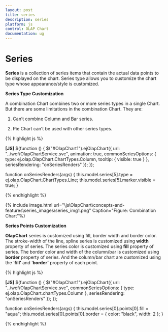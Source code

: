 ```yaml
---
layout: post
title: series
description: series
platform: js
control: OLAP Chart
documentation: ug
---
```


# Series

**Series** is a collection of series items that contain the actual data points to be displayed on the chart. Series type allows you to customize the chart type whose appearance/style is customized.

**Series Type Customization**

A combination Chart combines two or more series types in a single Chart. But there are some limitations in the combination Chart. They are:

1. Can’t combine Column and Bar series.

2. Pie Chart can’t be used with other series types.



{% highlight js %}

**[JS]** 
$(function () {
    $("#OlapChart1").ejOlapChart({
        url: "../wcf/OlapChartService.svc", animation: true, commonSeriesOptions: {
            type: ej.olap.OlapChart.ChartTypes.Column, tooltip: { visible: true }
        },
        seriesRendering: "onSeriesRenders"
    });
});

function onSeriesRenders(args) {
    this.model.series[5].type = ej.olap.OlapChart.ChartTypes.Line;
    this.model.series[5].marker.visible = true;
}


{% endhighlight %}



{% include image.html url="\js\OlapChart\concepts-and-features\series_images\series_img1.png" Caption="Figure: Combination Chart"%}

**Series Points Customization**

**OlapChart** series is customized using fill, border width and border color. The stroke-width of the line, spline series is customized using **width** property of series.  The series color is customized using **fill** property of series. The border color and width of the column/bar is customized using **border** property of series. And the column/bar chart are customized using the ‘**fill’** and ‘**border’** property of each point.



{% highlight js %}

**[JS]** 
$(function () {
    $("#OlapChart1").ejOlapChart({
        url: "../wcf/OlapChartService.svc",
        commonSeriesOptions: { type: ej.olap.OlapChart.chartTypes.Column },
        seriesRendering: "onSeriesRenders"
    });
});

function onSeriesRenders(args) {
    this.model.series[0].points[0].fill = "aqua";
    this.model.series[0].points[0].border = { color: "black", width: 2 };
}


{% endhighlight %}



